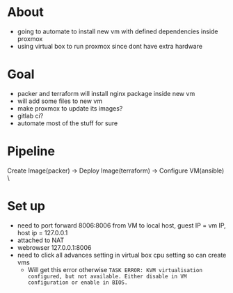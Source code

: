 # About
- going to automate to install new vm with defined dependencies inside proxmox
- using virtual box to run proxmox since dont have extra hardware

# Goal
- packer and terraform will install nginx package inside new vm
- will add some files to new vm
- make proxmox to update its images?
- gitlab ci?
- automate most of the stuff for sure

# Pipeline 
Create Image(packer) -> Deploy Image(terraform) -> Configure VM(ansible)  \


# Set up
- need to port forward 8006:8006 from VM to local host, guest IP = vm IP, host ip = 127.0.0.1
- attached to NAT
- webrowser 127.0.0.1:8006 
- need to click all advances setting in virtual box cpu setting so can create vms
    -   Will get this error otherwise `TASK ERROR: KVM virtualisation configured, but not available. Either disable in VM configuration or enable in BIOS.`